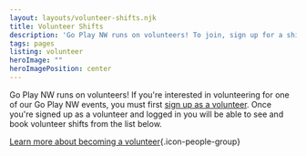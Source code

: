 ```yaml
---
layout: layouts/volunteer-shifts.njk
title: Volunteer Shifts
description: 'Go Play NW runs on volunteers! To join, sign up for a shift!'
tags: pages
listing: volunteer
heroImage: ""
heroImagePosition: center
---
```

Go Play NW runs on volunteers! If you're interested in volunteering for one of our Go Play NW events, you must first [sign up as a volunteer](/volunteer/#signup). Once you're signed up as a volunteer and logged in you will be able to see and book volunteer shifts from the list below.

[Learn more about becoming a volunteer](/volunteer){.icon-people-group}


